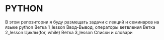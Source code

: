 # PYTHON
В этом репозитории я буду размещать задачи с лекций и семинаров на языке python
Ветка 1_lesson Ввод-Вывод, операторы ветвления Ветка 2_lesson Циклы(for, while)
Ветка 3_lesson Списки и словари